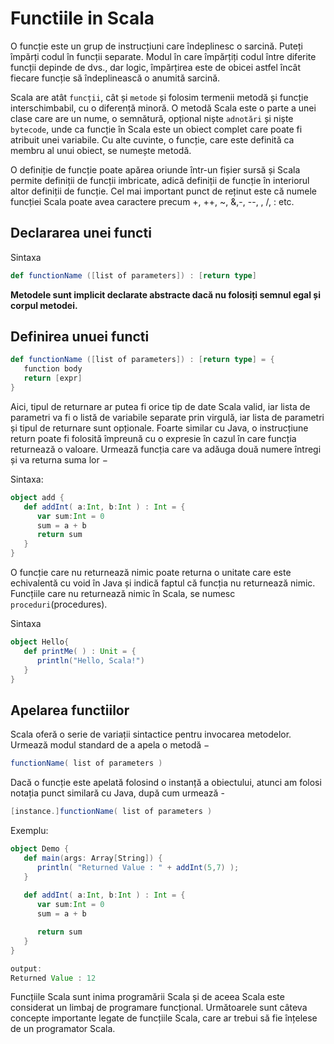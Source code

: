 # Functiile in Scala

O funcție este un grup de instrucțiuni care îndeplinesc o sarcină. Puteți împărți codul în funcții separate. Modul în care împărțiți codul între diferite funcții depinde de dvs., dar logic, împărțirea este de obicei astfel încât fiecare funcție să îndeplinească o anumită sarcină.

Scala are atât `funcții`, cât și `metode` și folosim termenii metodă și funcție interschimbabil, cu o diferență minoră. O metodă Scala este o parte a unei clase care are un nume, o semnătură, opțional niște `adnotări` și niște `bytecode`, unde ca funcție în Scala este un obiect complet care poate fi atribuit unei variabile. Cu alte cuvinte, o funcție, care este definită ca membru al unui obiect, se numește metodă.

O definiție de funcție poate apărea oriunde într-un fișier sursă și Scala permite definiții de funcții imbricate, adică definiții de funcție în interiorul altor definiții de funcție. Cel mai important punct de reținut este că numele funcției Scala poate avea caractere precum +, ++, ~, &,-, --, \, /, : etc.

## Declararea unei functi

Sintaxa

```scala
def functionName ([list of parameters]) : [return type]
```

**Metodele sunt implicit declarate abstracte dacă nu folosiți semnul egal și corpul metodei.**

## Definirea unuei functi

```scala
def functionName ([list of parameters]) : [return type] = {
   function body
   return [expr]
}
```

Aici, tipul de returnare ar putea fi orice tip de date Scala valid, iar lista de parametri va fi o listă de variabile separate prin virgulă, iar lista de parametri și tipul de returnare sunt opționale. Foarte similar cu Java, o instrucțiune return poate fi folosită împreună cu o expresie în cazul în care funcția returnează o valoare. Urmează funcția care va adăuga două numere întregi și va returna suma lor −

Sintaxa:

```scala
object add {
   def addInt( a:Int, b:Int ) : Int = {
      var sum:Int = 0
      sum = a + b
      return sum
   }
}
```

O funcție care nu returnează nimic poate returna o unitate care este echivalentă cu void în Java și indică faptul că funcția nu returnează nimic. Funcțiile care nu returnează nimic în Scala, se numesc `proceduri`(procedures).


Sintaxa

```scala
object Hello{
   def printMe( ) : Unit = {
      println("Hello, Scala!")
   }
}
```

## Apelarea functiilor

Scala oferă o serie de variații sintactice pentru invocarea metodelor. Urmează modul standard de a apela o metodă −

```scala
functionName( list of parameters )
```

Dacă o funcție este apelată folosind o instanță a obiectului, atunci am folosi notația punct similară cu Java, după cum urmează -

```scala
[instance.]functionName( list of parameters )
```

Exemplu:

```scala
object Demo {
   def main(args: Array[String]) {
      println( "Returned Value : " + addInt(5,7) );
   }
   
   def addInt( a:Int, b:Int ) : Int = {
      var sum:Int = 0
      sum = a + b

      return sum
   }
}

output:
Returned Value : 12
```

Funcțiile Scala sunt inima programării Scala și de aceea Scala este considerat un limbaj de programare funcțional. Următoarele sunt câteva concepte importante legate de funcțiile Scala, care ar trebui să fie înțelese de un programator Scala.